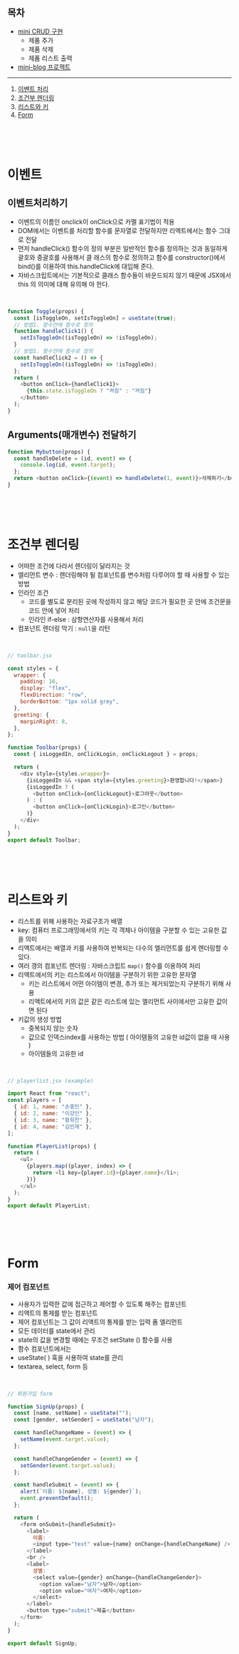 ## 목차

- [mini CRUD 구현](../240626/react-blog-practice/README.md)
  - 제품 추가
  - 제품 삭제
  - 제품 리스트 출력
- [mini-blog 프로젝트](./mini-blog/README.md)

<hr/>

1. [이벤트 처리](#이벤트)
2. [조건부 렌더링](#조건부-렌더링)
3. [리스트와 키](#리스트와-키)
4. [Form](#form)

<br/>
<br/>
<br/>

# 이벤트

## 이벤트처리하기

- 이벤트의 이름인 onclick이 onClick으로 카멜 표기법이 적용
- DOM에서는 이벤트를 처리할 함수를 문자열로 전달하지만 리액트에서는 함수 그대로 전달
- 먼저 handleClick() 함수의 정의 부분은 일반적인 함수를 정의하는 것과 동일하게 괄호와 중괄호를 사용해서 클
  래스의 함수로 정의하고 함수를 constructor()에서 bind()를 이용하여 this.handleClick에 대입해 준다.
- 자바스크립트에서는 기본적으로 클래스 함수들이 바운드되지 않기 때문에 JSX에서 this 의 의미에 대해 유의해
  야 한다.

<br/>

```javascript
function Toggle(props) {
  const [isToggleOn, setIsToggleOn] = useState(true);
  // 방법1. 함수안에 함수로 정의
  function handleClick1() {
    setIsToggleOn((isToggleOn) => !isToggleOn);
  }
  // 방법1. 함수안에 함수로 정의
  const handleClick2 = () => {
    setIsToggleOn((isToggleOn) => !isToggleOn);
  };
  return (
    <button onClick={handleClick1}>
      {this.state.isToggleOn ? "켜짐" : "꺼짐"}
    </button>
  );
}
```

## Arguments(매개변수) 전달하기

```javascript
function Mybutton(props) {
  const handleDelete = (id, event) => {
    console.log(id, event.target);
  };
  return <button onClick={(event) => handleDelete(1, event)}>삭제하기</button>;
}
```

<br/>
<br/>
<br/>

# 조건부 렌더링

- 어떠한 조건에 다라서 렌더링이 달라지는 것
- 엘리먼트 변수 : 렌더링해야 될 컴포넌트를 변수처럼 다루어야 할 때 사용할 수 있는 방법
- 인라인 조건
  - 코드를 별도로 분리된 곳에 작성하지 않고 해당 코드가 필요한 곳 안에 조건문을 코드 안에 넣어 처리
  - 인라인 if-else : 삼항연산자를 사용해서 처리
- 컴포넌트 렌더링 막기 : `null`을 리턴

<br/>

```javascript
// toolbar.jsx

const styles = {
  wrapper: {
    padding: 16,
    display: "flex",
    flexDirection: "row",
    borderBottom: "1px solid grey",
  },
  greeting: {
    marginRight: 8,
  },
};

function Toolbar(props) {
  const { isLoggedIn, onClickLogin, onClickLogout } = props;

  return (
    <div style={styles.wrapper}>
      {isLoggedIn && <span style={styles.greeting}>환영합니다!</span>}
      {isLoggedIn ? (
        <button onClick={onClickLogout}>로그아웃</button>
      ) : (
        <button onClick={onClickLogin}>로그인</button>
      )}
    </div>
  );
}
export default Toolbar;
```

<br/>
<br/>
<br/>

# 리스트와 키

- 리스트를 위해 사용하는 자료구조가 배열
- key: 컴퓨터 프로그래밍에서의 키는 각 객체나 아이템을 구분할 수 있는 고유한 값을 의미
- 리액트에서는 배열과 키를 사용하여 반복되는 다수의 엘리먼트를 쉽게 렌더링할 수 있다.
- 여러 갱의 컴포넌트 렌더링 : 자바스크립트 `map()` 함수를 이용하여 처리
- 리액트에서의 키는 리스트에서 아이템을 구분하기 위한 고유한 문자열
  - 키는 리스트에서 어떤 아이템이 변경, 추가 또는 제거되었는지 구분하기 위해 사용
  - 리액트에서의 키의 값은 같은 리스트에 있는 엘리먼트 사이에서만 고유한 값이면 된다
- 키값의 생성 방법
  - 중복되지 않는 숫자
  - 값으로 인덱스index를 사용하는 방법 ( 아이템들의 고유한 id값이 없을 때 사용 )
  - 아이템들의 고유한 id

<br/>

```javascript
// playerlist.jsx (example)

import React from "react";
const players = [
  { id: 1, name: "손흥민" },
  { id: 2, name: "이강인" },
  { id: 3, name: "황희찬" },
  { id: 4, name: "김민재" },
];

function PlayerList(props) {
  return (
    <ul>
      {players.map((player, index) => {
        return <li key={player.id}>{player.name}</li>;
      })}
    </ul>
  );
}
export default PlayerList;
```

<br/>
<br/>
<br/>

# Form

### 제어 컴포넌트

- 사용자가 입력한 값에 접근하고 제어할 수 있도록 해주는 컴포넌트
- 리액트의 통제를 받는 컴포넌트
- 제어 컴포넌트는 그 값이 리액트의 통제를 받는 입력 폼 엘리먼트
- 모든 데이터를 state에서 관리
- state의 값을 변경할 때에는 무조건 setState () 함수를 사용
- 함수 컴포넌트에서는
- useState( ) 훅을 사용하여 state를 관리
- textarea, select, form 등

<br/>

```javascript
// 회원가입 form

function SignUp(props) {
  const [name, setName] = useState("");
  const [gender, setGender] = useState("남자");

  const handleChangeName = (event) => {
    setName(event.target.value);
  };

  const handleChangeGender = (event) => {
    setGender(event.target.value);
  };

  const handleSubmit = (event) => {
    alert(`이름: ${name}, 성별: ${gender}`);
    event.preventDefault();
  };

  return (
    <form onSubmit={handleSubmit}>
      <label>
        이름:
        <input type="text" value={name} onChange={handleChangeName} />
      </label>
      <br />
      <label>
        성별:
        <select value={gender} onChange={handleChangeGender}>
          <option value="남자">남자</option>
          <option value="여자">여자</option>
        </select>
      </label>
      <button type="submit">제출</button>
    </form>
  );
}

export default SignUp;
```
